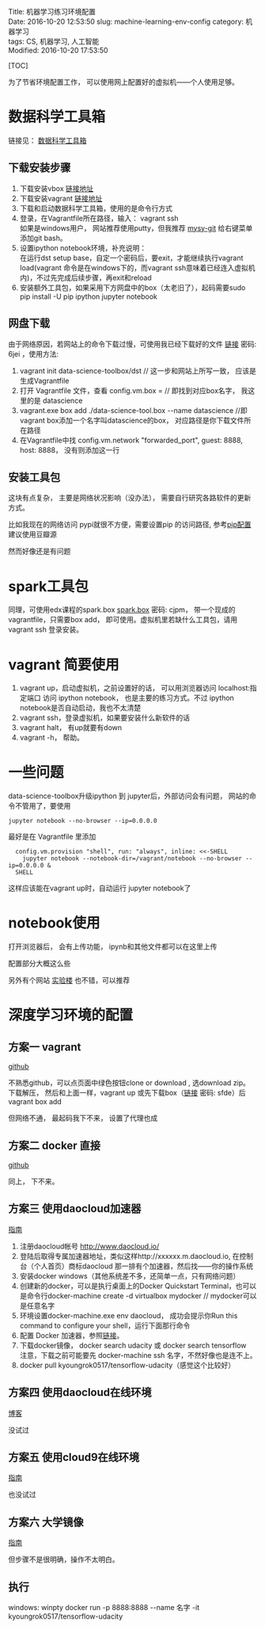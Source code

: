Title: 机器学习练习环境配置    
Date: 2016-10-20 12:53:50
slug: machine-learning-env-config
category: 机器学习   
tags: CS, 机器学习, 人工智能  
Modified: 2016-10-20 17:53:50

[TOC]

为了节省环境配置工作， 可以使用网上配置好的虚拟机——个人使用足够。

# 数据科学工具箱

链接见： [数据科学工具箱](http://datasciencetoolbox.org/#local)

## 下载安装步骤

1. 下载安装vbox [链接地址](https://www.virtualbox.org/wiki/Downloads)
2. 下载安装vagrant [链接地址](http://www.vagrantup.com/downloads.html)
3. 下载和启动数据科学工具箱，使用的是命令行方式 
4. 登录，在Vagrantfile所在路径，输入： vagrant ssh    
    如果是windows用户， 网站推荐使用putty，但我推荐 [mysy-git](https://git-for-windows.github.io/) 给右键菜单添加git bash。
5. 设置ipython notebook环境，补充说明：  
    在运行dst setup base，自定一个密码后，要exit，才能继续执行vagrant load(vagrant 命令是在windows下的，而vagrant ssh意味着已经连入虚拟机内)，不过先完成后续步骤，再exit和reload
6. 安装额外工具包，如果采用下方网盘中的box（太老旧了），起码需要sudo pip install -U pip ipython jupyter notebook

## 网盘下载

由于网络原因，若网站上的命令下载过慢，可使用我已经下载好的文件 [链接](http://pan.baidu.com/s/1pLjKNpx) 密码: 6jei ，使用方法:
  
1. vagrant init data-science-toolbox/dst // 这一步和网站上所写一致， 应该是生成Vagrantfile
2. 打开 Vagrantfile 文件，查看 config.vm.box = // 即找到对应box名字， 我这里的是 datascience
3. vagrant.exe box add ./data-science-tool.box --name datascience //即vagrant box添加一个名字叫datascience的box， 对应路径是你下载文件所在路径
4. 在Vagrantfile中找 config.vm.network "forwarded_port", guest: 8888, host: 8888， 没有则添加这一行

## 安装工具包

这块有点复杂， 主要是网络状况影响（没办法）， 需要自行研究各路软件的更新方式。

比如我现在的网络访问 pypi就很不方便，需要设置pip 的访问路径, 参考[pip配置](http://blog.csdn.net/langb2014/article/details/52413834) 建议使用豆瓣源

然而好像还是有问题

# spark工具包

同理，可使用edx课程的spark.box [spark.box](http://pan.baidu.com/s/1o77Tiki) 密码: cjpm， 带一个现成的vagrantfile，只需要box add， 即可使用。虚拟机里若缺什么工具包，请用vagrant ssh 登录安装。


# vagrant 简要使用

1. vagrant up，启动虚拟机，之前设置好的话， 可以用浏览器访问 localhost:指定端口 访问 ipython notebook， 也是主要的练习方式。不过 ipython notebook是否自动启动，我也不太清楚
2. vagrant ssh，登录虚拟机，如果要安装什么新软件的话
3. vagrant halt， 有up就要有down
4. vagrant -h， 帮助。

# 一些问题

data-science-toolbox升级ipython 到 jupyter后，外部访问会有问题， 网站的命令不管用了，要使用

    jupyter notebook --no-browser --ip=0.0.0.0

最好是在 Vagrantfile 里添加 

      config.vm.provision "shell", run: "always", inline: <<-SHELL
        jupyter notebook --notebook-dir=/vagrant/notebook --no-browser --ip=0.0.0.0 &
      SHELL

这样应该能在vagrant up时，自动运行 jupyter notebook了

# notebook使用

打开浏览器后， 会有上传功能， ipynb和其他文件都可以在这里上传

配置部分大概这么些

另外有个网站 [实验楼](https://www.shiyanlou.com/) 也不错，可以推荐
    
# 深度学习环境的配置

## 方案一 vagrant
[github](https://github.com/dimchansky/tensorflow-udacity-vagrant)

不熟悉github，可以点页面中绿色按钮clone or download , 选download zip。 下载解压， 然后和上面一样，vagrant up 或先下载box（[链接](http://pan.baidu.com/s/1jIhTlS6) 密码: sfde）后 vagrant box add

但网络不通， 最起码我下不来， 设置了代理也成

## 方案二 docker 直接

[github](https://github.com/tensorflow/tensorflow/blob/master/tensorflow/examples/udacity/README.md)

同上， 下不来。

## 方案三 使用daocloud加速器

[指南](http://chuansong.me/n/341282551745)

1. 注册daocloud帐号 http://www.daocloud.io/
2. 登陆后取得专属加速器地址，类似这样http://xxxxxx.m.daocloud.io, 在控制台（个人首页）商标daocloud 那一排有个加速器，然后找——你的操作系统
3. 安装docker windows（其他系统差不多，还简单一点，只有网络问题）
4. 创建新的docker，可以是执行桌面上的Docker Quickstart Terminal，也可以是命令行docker-machine create -d virtualbox  mydocker   // mydocker可以是任意名字
5. 环境设置docker-machine.exe env daocloud， 成功会提示你Run this command to configure your shell，运行下面那行命令
6. 配置 Docker 加速器，参照[链接](http://docs.daocloud.io/faq/what-is-daocloud-accelerator#docker-toolbox)。   
7. 下载docker镜像， docker search udacity  或  docker search tensorflow   
    注意，下载之前可能要先 docker-machine ssh 名字，不然好像也是连不上。
8. docker pull kyoungrok0517/tensorflow-udacity（感觉这个比较好）

## 方案四 使用daocloud在线环境

[博客](http://blog.csdn.net/hangzhouhao/article/details/50011401)

没试过

## 方案五 使用cloud9在线环境

[指南](https://github.com/hpssjellis/fourth-tensorflow)

也没试过

## 方案六 大学镜像

[指南](https://lug.ustc.edu.cn/wiki/mirrors/help/docker)

但步骤不是很明确，操作不太明白。

## 执行

windows: winpty docker run -p 8888:8888 --name 名字 -it kyoungrok0517/tensorflow-udacity

